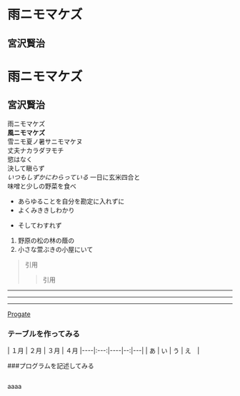 # 雨ニモマケズ  
## 宮沢賢治  
雨ニモマケズ  
==
宮沢賢治  
--


雨ニモマケズ  
**風ニモマケズ**  
雪ニモ夏ノ暑サニモマケヌ  
丈夫ナカラダヲモチ  
慾はなく  
決して瞋らず  
*いつもしずかにわらっている*
一日に玄米四合と  
味噌と少しの野菜を食べ  

- あらゆることを自分を勘定に入れずに
- よくみききしわかり
+ そしてわすれず
1. 野原の松の林の蔭の
2. 小さな萱ぶきの小屋にいて  

> 引用
>> 引用

---
___
***

[Progate](https://prog-8.com/) 

### テーブルを作ってみる
| １月 | ２月 | ３月 | ４月 
|----|:---:|----|--:|---|
| あ | い  | う | え　|

###プログラムを記述してみる
```
```
aaaa